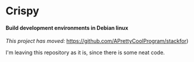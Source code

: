 # Crispy
#### Build development environments in Debian linux

*This project has moved:* https://github.com/APrettyCoolProgram/stackfor)

I'm leaving this repository as it is, since there is some neat code.
